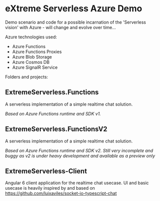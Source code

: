 # eXtreme Serverless Azure Demo

Demo scenario and code for a possible incarnation of the 'Serverless vision' with Azure - will change and evolve over time...

Azure technologies used:

* Azure Functions
* Azure Functions Proxies
* Azure Blob Storage
* Azure Cosmos DB
* Azure SignalR Service

Folders and projects:

## ExtremeServerless.Functions

A serverless implementation of a simple realtime chat solution.

_Based on Azure Functions runtime and SDK v1._

## ExtremeServerless.FunctionsV2

A serverless implementation of a simple realtime chat solution.

_Based on Azure Functions runtime and SDK v2. Still very incomplete and buggy as v2 is under heavy development and available as a preview only_

## ExtremeServerless-Client

Angular 6 client application for the realtime chat usecase.
UI and basic usecase is heavily inspired by and based on https://github.com/luixaviles/socket-io-typescript-chat
